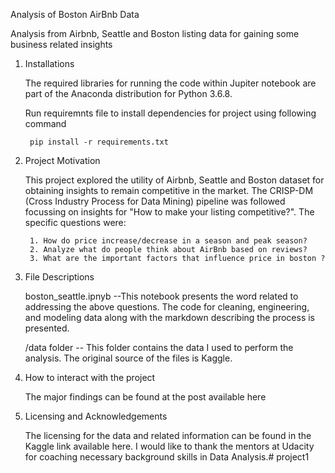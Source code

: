 Analysis of Boston AirBnb Data


Analysis from Airbnb, Seattle and Boston listing data for gaining some business related insights


1. Installations

	The required libraries for running the code within Jupiter notebook are part of the Anaconda distribution for Python 3.6.8. 

	Run requiremnts file to install dependencies for project using following command

		pip install -r requirements.txt

2. Project Motivation

	This project explored the utility of Airbnb, Seattle and Boston dataset for obtaining insights to remain competitive in the market. The CRISP-DM (Cross Industry Process for Data Mining) pipeline was followed focussing on insights for "How to make your listing competitive?". The specific questions were:

		1. How do price increase/decrease in a season and peak season?
		2. Analyze what do people think about AirBnb based on reviews?
		3. What are the important factors that influence price in boston ?

3. File Descriptions

	boston_seattle.ipnyb --This notebook presents the word related to addressing the above questions. The code for cleaning, engineering, and modeling data along with the markdown describing the process is presented.

	/data folder -- This folder contains the data I used to perform the analysis. The original source of the files is Kaggle.



4. How to interact with the project

   The major findings can be found at the post available here

5. Licensing and Acknowledgements

	The licensing for the data and related information can be found in the Kaggle link available here. I would like to thank the mentors at Udacity for coaching necessary background skills in Data Analysis.# project1
